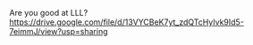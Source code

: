 Are you good at LLL?
https://drive.google.com/file/d/13VYCBeK7yt_zdQTcHyIvk9Id5-7eimmJ/view?usp=sharing